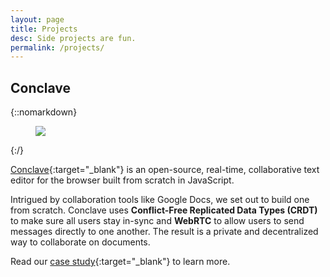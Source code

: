 ```yaml
---
layout: page
title: Projects
desc: Side projects are fun.
permalink: /projects/
---
```


## Conclave

{::nomarkdown}
<figure class="project-logo">
  <img src="{{ site.baseurl }}/assets/img/conclave-mask.png">
</figure>
{:/}

[Conclave](http://conclave-app.herokuapp.com){:target="_blank"} is an open-source, real-time, collaborative text editor for the browser built from scratch in JavaScript.

Intrigued by collaboration tools like Google Docs, we set out to build one from scratch. Conclave uses **Conflict-Free Replicated Data Types (CRDT)** to make sure all users stay in-sync and **WebRTC** to allow users to send messages directly to one another. The result is a private and decentralized way to collaborate on documents.

Read our [case study](https://conclave-team.github.io/conclave-site/){:target="_blank"} to learn more.

